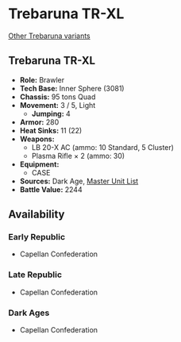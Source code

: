 # Trebaruna TR-XL

[Other Trebaruna variants](../trebaruna.md)

## Trebaruna TR-XL
- **Role:** Brawler
- **Tech Base:** Inner Sphere (3081)
- **Chassis:** 95 tons Quad
- **Movement:** 3 / 5, Light
  - **Jumping:** 4
- **Armor:** 280
- **Heat Sinks:** 11 (22)
- **Weapons:**
  - LB 20-X AC (ammo: 10 Standard, 5 Cluster)
  - Plasma Rifle × 2 (ammo: 30)
- **Equipment:**
  - CASE
- **Sources:** Dark Age, [Master Unit List](http://masterunitlist.info/Unit/Details/3294/trebaruna-tr-xl)
- **Battle Value:** 2244

## Availability

### Early Republic
- Capellan Confederation

### Late Republic
- Capellan Confederation

### Dark Ages
- Capellan Confederation

